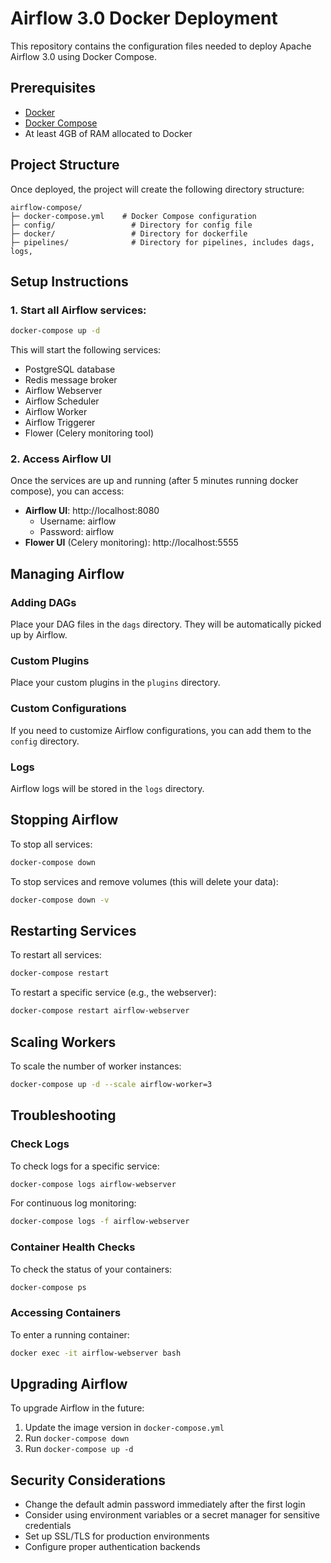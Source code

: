 # Airflow 3.0 Docker Deployment

This repository contains the configuration files needed to deploy Apache Airflow 3.0 using Docker Compose.

## Prerequisites

- [Docker](https://docs.docker.com/get-docker/)
- [Docker Compose](https://docs.docker.com/compose/install/)
- At least 4GB of RAM allocated to Docker

## Project Structure

Once deployed, the project will create the following directory structure:

```
airflow-compose/
├─ docker-compose.yml    # Docker Compose configuration
├─ config/                 # Directory for config file
├─ docker/                 # Directory for dockerfile
├─ pipelines/              # Directory for pipelines, includes dags, logs, 
```

## Setup Instructions

### 1. Start all Airflow services:

```bash
docker-compose up -d
```

This will start the following services:
- PostgreSQL database
- Redis message broker
- Airflow Webserver
- Airflow Scheduler
- Airflow Worker
- Airflow Triggerer
- Flower (Celery monitoring tool)

### 2. Access Airflow UI
Once the services are up and running (after 5 minutes running docker compose), you can access:

- **Airflow UI**: http://localhost:8080
  - Username: airflow
  - Password: airflow
- **Flower UI** (Celery monitoring): http://localhost:5555

## Managing Airflow

### Adding DAGs

Place your DAG files in the `dags` directory. They will be automatically picked up by Airflow.

### Custom Plugins

Place your custom plugins in the `plugins` directory.

### Custom Configurations

If you need to customize Airflow configurations, you can add them to the `config` directory.

### Logs

Airflow logs will be stored in the `logs` directory.

## Stopping Airflow

To stop all services:

```bash
docker-compose down
```

To stop services and remove volumes (this will delete your data):

```bash
docker-compose down -v
```

## Restarting Services

To restart all services:

```bash
docker-compose restart
```

To restart a specific service (e.g., the webserver):

```bash
docker-compose restart airflow-webserver
```

## Scaling Workers

To scale the number of worker instances:

```bash
docker-compose up -d --scale airflow-worker=3
```

## Troubleshooting

### Check Logs

To check logs for a specific service:

```bash
docker-compose logs airflow-webserver
```

For continuous log monitoring:

```bash
docker-compose logs -f airflow-webserver
```

### Container Health Checks

To check the status of your containers:

```bash
docker-compose ps
```

### Accessing Containers

To enter a running container:

```bash
docker exec -it airflow-webserver bash
```

## Upgrading Airflow

To upgrade Airflow in the future:

1. Update the image version in `docker-compose.yml`
2. Run `docker-compose down`
3. Run `docker-compose up -d`

## Security Considerations

- Change the default admin password immediately after the first login
- Consider using environment variables or a secret manager for sensitive credentials
- Set up SSL/TLS for production environments
- Configure proper authentication backends